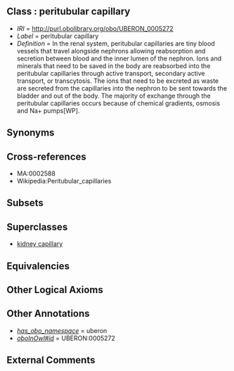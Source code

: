 
## Class : peritubular capillary

 * *IRI* = http://purl.obolibrary.org/obo/UBERON_0005272
 * *Label* = peritubular capillary
 * *Definition* = In the renal system, peritubular capillaries are tiny blood vessels that travel alongside nephrons allowing reabsorption and secretion between blood and the inner lumen of the nephron. Ions and minerals that need to be saved in the body are reabsorbed into the peritubular capillaries through active transport, secondary active transport, or transcytosis. The ions that need to be excreted as waste are secreted from the capillaries into the nephron to be sent towards the bladder and out of the body. The majority of exchange through the peritubular capillaries occurs because of chemical gradients, osmosis and Na+ pumps[WP].

## Synonyms


## Cross-references

 * MA:0002588
 * Wikipedia:Peritubular_capillaries

## Subsets


## Superclasses

 * [kidney capillary](../../UBERON/27/UBERON_0003527.md)

## Equivalencies


## Other Logical Axioms


## Other Annotations

 * *[has_obo_namespace](../../ce/oboInOwl#hasOBONamespace.md)* = uberon
 * *[oboInOwl#id](../../id/oboInOwl#id.md)* = UBERON:0005272

## External Comments

